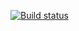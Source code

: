 [![Build status](https://ci.appveyor.com/api/projects/status/e2rq7v9h5iokp40m?svg=true)](https://ci.appveyor.com/project/long57899/react-listing)

